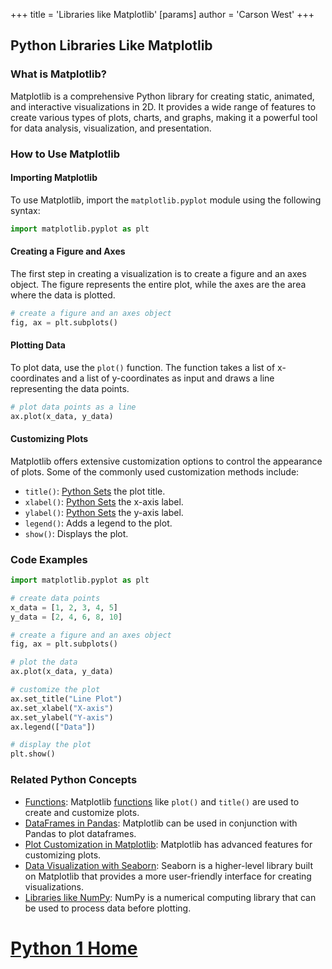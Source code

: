 +++
 title = 'Libraries like Matplotlib'
[params]
	author = 'Carson West'
+++
## Python Libraries Like Matplotlib

### What is Matplotlib?
Matplotlib is a comprehensive Python library for creating static, animated, and interactive visualizations in 2D. It provides a wide range of features to create various types of plots, charts, and graphs, making it a powerful tool for data analysis, visualization, and presentation.

### How to Use Matplotlib

#### Importing Matplotlib
To use Matplotlib, import the `matplotlib.pyplot` module using the following syntax:
```python
import matplotlib.pyplot as plt
```

#### Creating a Figure and Axes
The first step in creating a visualization is to create a figure and an axes object. The figure represents the entire plot, while the axes are the area where the data is plotted.
```python
# create a figure and an axes object
fig, ax = plt.subplots()
```

#### Plotting Data
To plot data, use the `plot()` function. The function takes a list of x-coordinates and a list of y-coordinates as input and draws a line representing the data points.
```python
# plot data points as a line
ax.plot(x_data, y_data)
```

#### Customizing Plots
Matplotlib offers extensive customization options to control the appearance of plots. Some of the commonly used customization methods include:

- `title()`: [Python Sets](./../python-sets/) the plot title.
- `xlabel()`: [Python Sets](./../python-sets/) the x-axis label.
- `ylabel()`: [Python Sets](./../python-sets/) the y-axis label.
- `legend()`: Adds a legend to the plot.
- `show()`: Displays the plot.

### Code Examples

```python
import matplotlib.pyplot as plt

# create data points
x_data = [1, 2, 3, 4, 5]
y_data = [2, 4, 6, 8, 10]

# create a figure and an axes object
fig, ax = plt.subplots()

# plot the data
ax.plot(x_data, y_data)

# customize the plot
ax.set_title("Line Plot")
ax.set_xlabel("X-axis")
ax.set_ylabel("Y-axis")
ax.legend(["Data"])

# display the plot
plt.show()
```

### Related Python Concepts

- [Functions](./../functions/): Matplotlib [functions](./../functions/) like `plot()` and `title()` are used to create and customize plots.
- [DataFrames in Pandas](./../dataframes-in-pandas/): Matplotlib can be used in conjunction with Pandas to plot dataframes.
- [Plot Customization in Matplotlib](./../plot-customization-in-matplotlib/): Matplotlib has advanced features for customizing plots.
- [Data Visualization with Seaborn](./../data-visualization-with-seaborn/): Seaborn is a higher-level library built on Matplotlib that provides a more user-friendly interface for creating visualizations.
- [Libraries like NumPy](./../libraries-like-numpy/): NumPy is a numerical computing library that can be used to process data before plotting.
# [Python 1 Home](./../python-1-home/)